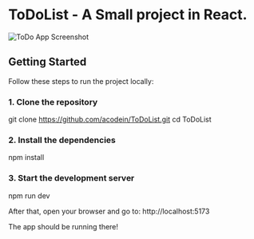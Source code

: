 # ToDoList - A Small project in React.

![ToDo App Screenshot](./screenshot.png)

## Getting Started

Follow these steps to run the project locally:

### 1. Clone the repository

git clone https://github.com/acodein/ToDoList.git
cd ToDoList

### 2. Install the dependencies
npm install

### 3. Start the development server
npm run dev

After that, open your browser and go to:
http://localhost:5173

The app should be running there!


